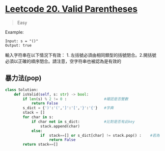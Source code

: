# [Leetcode 20. Valid Parentheses](https://leetcode.com/problems/valid-parentheses/)
> Easy

Example:
```
Input: s = "()"
Output: true
```
輸入字符串在以下情況下有效： 1. 左括號必須由相同類型的括號閉合。2.開括號必須以正確的順序閉合。請注意，空字符串也被認為是有效的

## 暴力法(pop)
```python
class Solution:
    def isValid(self, s: str) -> bool:
        if len(s) % 2 != 0 :                 #確認是否雙數
            return False
        s_dict = {')':'(',']':'[','}':'{'}   #字典 
        stack = []
        for char in s:
            if char not in s_dict:           #比對是否有此key
                stack.append(char)
            else:
                if  stack==[] or s_dict[char] != stack.pop() :    #若為空 代表沒有對應右半符號 pop()代表最後一位
                    return False
        return stack==[]
```
